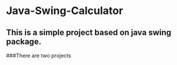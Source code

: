 # Java-Swing-Calculator
## This is a simple project based on java swing package.
###There are two projects

